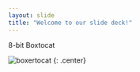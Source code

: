 ```yaml
---
layout: slide
title: "Welcome to our slide deck!"
---
```


8-bit Boxtocat

![boxertocat](https://octodex.github.com/images/boxertocat_octodex.jpg)
{: .center}
